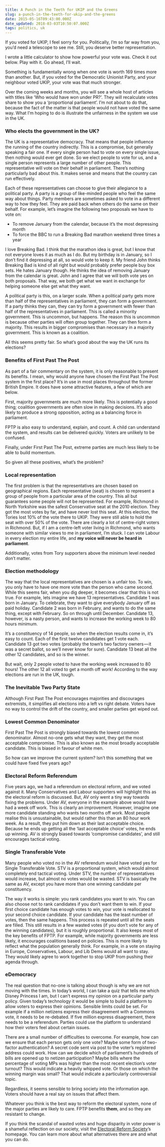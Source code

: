 ```yaml
---
title: A Punch in the Teeth for UKIP and the Greens
slug: a-punch-in-the-teeth-for-ukip-and-the-greens
date: 2015-05-16T09:43:00.000Z
date_updated: 2018-03-03T10:50:07.000Z
tags: politics, uk
---
```


<script>
  import VoterPowerCalculator from '$lib/components/VoterPowerCalculator.svelte';
</script>

If you voted for UKIP, I feel sorry for you. Politically, I’m so far way from you, you’d need a telescope to see me. Still, you deserve better representation.

I wrote a little calculator to show how powerful your vote was. Check it out below. Play with it. Go ahead, I’ll wait.

<VoterPowerCalculator year={2015} />

Something is fundamentally wrong when one vote is worth 169 times more than another. But, if you voted for the Democratic Unionist Party, and your neighbour voted UKIP, your vote was that much stronger.

Over the coming weeks and months, you will see a whole host of articles with titles like ‘Who would have won under PR?’. They will recalculate votes share to show you a ‘proportional parliament’. I’m not about to do that, because the fact of the matter is that people would not have voted the same way. What I’m hoping to do is illustrate the unfairness in the system we use in the UK.

### Who elects the government in the UK?

The UK is a representative democracy. That means that people influence the running of the country indirectly. This is a compromise, but generally speaking a fair one. If every single person had to vote on every single issue, then nothing would ever get done. So we elect people to vote for us, and a single person represents a large number of other people. This representative will vote on their behalf in parliament. There’s nothing particularly bad about this. It makes sense and means that the country can run effectively.

Each of these representatives can choose to give their allegiance to a political party. A party is a group of like-minded people who feel the same way about things. Party members are sometimes asked to vote in a different way to how they feel. They are paid back when others do the same on their behalf. For example, let’s imagine the following two proposals we have to vote on:

- To remove January from the calendar, because it’s the most depressing month
- To force the BBC to run a Breaking Bad marathon weekend three times a year

I love Breaking Bad. I think that the marathon idea is great, but I know that not everyone loves it as much as I do. But my birthday is in January, so I don’t find it depressing at all, so would vote to keep it. My friend John thinks Breaking Bad is kind of all right but would probably prefer people buy box sets. He hates January though. He thinks the idea of removing January from the calendar is great. John and I agree that we will both vote yes on both proposals. That way, we both get what we want in exchange for helping someone else get what they want.

A political party is this, on a larger scale. When a political party gets more than half of the representatives in parliament, they can form a government. If a party thinks they can, they can try form a government with fewer than half of the representatives in parliament. This is called a minority government. This is uncommon, but happens. The reason this is uncommon is because other parties will often group together. They can then form a majority. This results in bigger compromises than necessary in a majority government. This is known as a coalition.

All this seems pretty fair. So what’s good about the way the UK runs its elections?

### Benefits of First Past The Post

As part of a fair commentary on the system, it is only reasonable to present its benefits. I mean, why would anyone have chosen the First Past The Post system in the first place? It’s in use in most places throughout the former British Empire. It does have some attractive features, a few of which are below.

First, majority governments are much more likely. This is potentially a good thing; coalition governments are often slow in making decisions. It’s also likely to produce a strong opposition, acting as a balancing force in parliament.

FPTP is also easy to understand, explain, and count. A child can understand the system, and results can be delivered quickly. Voters are unlikely to be confused.

Finally, under First Past The Post, extreme parties are much less likely to be able to build momentum.

So given all these positives, what’s the problem?

### Local representation

The first problem is that the representatives are chosen based on geographical regions. Each representative (seat) is chosen to represent a group of people from a particular area of the country. This all but guarantees some people will not be represented. For example, Richmond in North Yorkshire was the safest Conservative seat at the 2010 election. They got the most votes by far, and have never lost this seat. At this election, the Tories lost 10% of the vote there to UKIP. They were still able to hold the seat with over 50% of the vote. There are clearly a lot of centre-right voters in Richmond. But, if I am a centre-left voter living in Richmond, who wants someone with similar views to me in parliament, I’m stuck. I can vote Labour in every election my entire life, and **my voice will never be heard in parliament**.

Additionally, votes from Tory supporters above the minimum level needed don’t matter.

### Election methodology

The way that the local representatives are chosen is a unfair too. To win, you only have to have one more vote than the person who came second. While this seems fair, when you dig deeper, it becomes clear that this is not true. For example, lets imagine we have 13 representatives. Candidate 1 was born in January. To celebrate, they want to give everybody January off as paid holiday. Candidate 2 was born in February, and wants to do the same thing, except with February. So on through until December. Candidate 13, however, is a nasty person, and wants to increase the working week to 80 hours minimum.

It’s a constituency of 14 people, so when the election results come in, it’s easy to count. Each of the first twelve candidates get 1 vote each. Candidate 13 got two votes (probably the town’s two factory owners — it was a secret ballot, so we’ll never know for sure). Candidate 13 beat all the other 12 candidates, and so is the winner.

But wait, only 2 people voted to have the working week increased to 80 hours! The other 12 all voted to get a month off work! According to the way elections are run in the UK, tough.

### The Inevitable Two Party State

Although First Past The Post encourages majorities and discourages extremists, it simplifies all elections into a left vs right debate. Voters have no way to control the drift of the country, and smaller parties get wiped out.

### Lowest Common Denominator

First Past The Post is strongly biased towards the lowest common denominator. Almost no-one gets what they want, they get the most acceptable compromise. This is also known as the most broadly acceptable candidate. This is biased in favour of white men.

So how can we improve the current system? Isn’t this something that we could have fixed five years ago?

### Electoral Reform Referendum

Five years ago, we had a referendum on electoral reform, and we voted against it. Many Conservatives and Labour supporters will highlight this as the electoral reform is discussed. But, AV only went a tiny way towards fixing the problems. Under AV, everyone in the example above would have had a week off work. This is clearly an improvement. However, imagine one more candidate standing who wants two months off work. Most people realise this is unsustainable, but would rather this than an 80 hour work week. As a result, they put him down as their last acceptable choice. Because he ends up getting all the ‘last acceptable choice’ votes, he ends up winning. AV is strongly biased towards ‘compromise candidates’, and still encourages tactical voting.

### Single Transferable Vote

Many people who voted no in the AV referendum would have voted yes for Single Transferable Vote. STV is a proportional system, which would almost completely end tactical voting. Under STV, the number of representatives would increase, but almost no votes would be wasted. STV is basically the same as AV, except you have more than one winning candidate per constituency.

The way it works is simple: you rank candidates you want to win. You can also choose not to rank candidates if you don’t want them to win. If your first choice candidate has enough votes to win, your vote is reallocated to your second choice candidate. If your candidate has the least number of votes, then the same happens. This process is repeated until all the seats are filled. This still results in a few wasted votes (if you don’t vote for any of the winning candidates), but it is roughly proportional. It also keeps most of the key benefits of FPTP. For example, while majority governments are less likely, it encourages coalitions based on policies. This is more likely to reflect what the population generally think. For example, in a vote on staying in Europe, Conservatives, Labour, and Lib Dems would all want to stay. They would likely agree to work together to stop UKIP from pushing their agenda through.

### eDemocracy

The real question that no-one is talking about though is why we are not moving with the times. In today’s world, I can take a quiz that tells me which Disney Princess I am, but I can’t express my opinion on a particular party policy. Given today’s technology it would be simple to build a platform to allow voters to express their opinions. Sensible limits could be set. For example if a million netizens express their disagreement with a Commons vote, it needs to be re-debated. If five million express disagreement, there needs to be a referendum. Parties could use the platform to understand how their voters feel about certain issues.

There are a small number of difficulties to overcome. For example, how can we ensure that each person gets only one vote? Maybe some form of two-factor authentication? A secret code sent via post to the voter’s registered address could work. How can we decide which of parliament’s hundreds of bills are opened up to netizen participation? Maybe bills where the percentage of voting MPs was higher than the most recent election’s voter turnout? This would indicate a heavily whipped vote. Or those on which the winning margin was small? That would indicate a particularly controversial topic.

Regardless, it seems sensible to bring society into the information age. Voters should have a real say on issues that affect them.

Whatever you think is the best way to reform the electoral system, none of the major parties are likely to care. FPTP benefits **them**, and so they are resistant to change.

If you think the scandal of wasted votes and huge disparity in voter power is a shameful reflection on our society, visit the [Electoral Reform Society](http://www.electoral-reform.org.uk/)’s homepage. You can learn more about what alternatives there are and what you can do.
